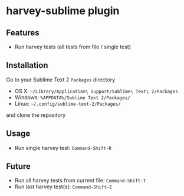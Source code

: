harvey-sublime plugin
=========================

Features
--------

  - Run harvey tests (all tests from file / single test)

Installation
------------

Go to your Sublime Text 2 `Packages` directory

 - OS X:    `~/Library/Application\ Support/Sublime\ Text\ 2/Packages`
 - Windows: `%APPDATA%/Sublime Text 2/Packages/`
 - Linux:   `~/.config/sublime-text-2/Packages/`

and clone the repository

Usage
-----

 - Run single harvey test: `Command-Shift-R`

Future
------

 - Run all harvey tests from current file: `Command-Shift-T`
 - Run last harvey test(s): `Command-Shift-E`